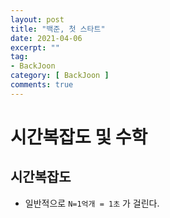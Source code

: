 ```yaml
---
layout: post
title: "백준, 첫 스타트"
date: 2021-04-06
excerpt: ""
tag:
- BackJoon
category: [ BackJoon ]
comments: true
---
```


# 시간복잡도 및 수학

## 시간복잡도

- 일반적으로  `N=1억개 = 1초` 가 걸린다. 
